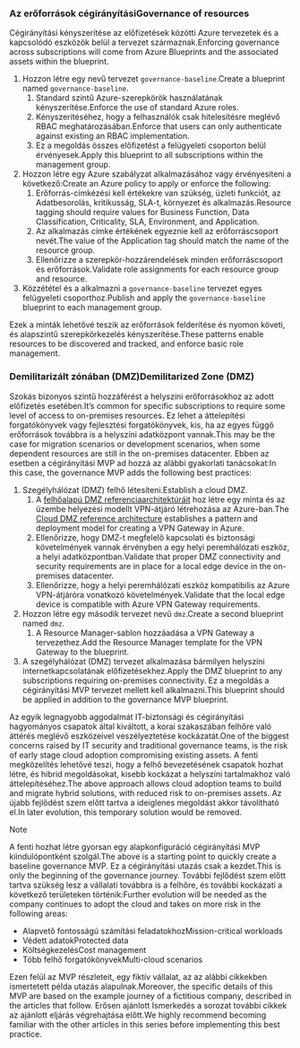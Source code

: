 <!-- TEMPLATE FILE - DO NOT ADD METADATA -->
<!-- markdownlint-disable MD002 MD041 -->

### <a name="governance-of-resources"></a><span data-ttu-id="51b49-101">Az erőforrások cégirányítási</span><span class="sxs-lookup"><span data-stu-id="51b49-101">Governance of resources</span></span>

<span data-ttu-id="51b49-102">Cégirányítási kényszerítése az előfizetések közötti Azure tervezetek és a kapcsolódó eszközök belül a tervezet származnak.</span><span class="sxs-lookup"><span data-stu-id="51b49-102">Enforcing governance across subscriptions will come from Azure Blueprints and the associated assets within the blueprint.</span></span>

1. <span data-ttu-id="51b49-103">Hozzon létre egy nevű tervezet `governance-baseline`.</span><span class="sxs-lookup"><span data-stu-id="51b49-103">Create a blueprint named `governance-baseline`.</span></span>
    1. <span data-ttu-id="51b49-104">Standard szintű Azure-szerepkörök használatának kényszerítése.</span><span class="sxs-lookup"><span data-stu-id="51b49-104">Enforce the use of standard Azure roles.</span></span>
    2. <span data-ttu-id="51b49-105">Kényszerítéséhez, hogy a felhasználók csak hitelesítésre meglévő RBAC meghatározásában.</span><span class="sxs-lookup"><span data-stu-id="51b49-105">Enforce that users can only authenticate against existing an RBAC implementation.</span></span>
    3. <span data-ttu-id="51b49-106">Ez a megoldás összes előfizetést a felügyeleti csoporton belül érvényesek.</span><span class="sxs-lookup"><span data-stu-id="51b49-106">Apply this blueprint to all subscriptions within the management group.</span></span>
2. <span data-ttu-id="51b49-107">Hozzon létre egy Azure szabályzat alkalmazásához vagy érvényesíteni a következő:</span><span class="sxs-lookup"><span data-stu-id="51b49-107">Create an Azure policy to apply or enforce the following:</span></span>
    1. <span data-ttu-id="51b49-108">Erőforrás-címkézési kell értékekre van szükség, üzleti funkciót, az Adatbesorolás, kritikusság, SLA-t, környezet és alkalmazás.</span><span class="sxs-lookup"><span data-stu-id="51b49-108">Resource tagging should require values for Business Function, Data Classification, Criticality, SLA, Environment, and  Application.</span></span>
    2. <span data-ttu-id="51b49-109">Az alkalmazás címke értékének egyeznie kell az erőforráscsoport nevét.</span><span class="sxs-lookup"><span data-stu-id="51b49-109">The value of the Application tag should match the name of the resource group.</span></span>
    3. <span data-ttu-id="51b49-110">Ellenőrizze a szerepkör-hozzárendelések minden erőforráscsoport és erőforrások.</span><span class="sxs-lookup"><span data-stu-id="51b49-110">Validate role assignments for each resource group and resource.</span></span>
3. <span data-ttu-id="51b49-111">Közzététel és a alkalmazni a `governance-baseline` tervezet egyes felügyeleti csoporthoz.</span><span class="sxs-lookup"><span data-stu-id="51b49-111">Publish and apply the `governance-baseline` blueprint to each management group.</span></span>

<span data-ttu-id="51b49-112">Ezek a minták lehetővé teszik az erőforrások felderítése és nyomon követi, és alapszintű szerepkörkezelés kényszerítése.</span><span class="sxs-lookup"><span data-stu-id="51b49-112">These patterns enable resources to be discovered and tracked, and enforce basic role management.</span></span>

### <a name="demilitarized-zone-dmz"></a><span data-ttu-id="51b49-113">Demilitarizált zónában (DMZ)</span><span class="sxs-lookup"><span data-stu-id="51b49-113">Demilitarized Zone (DMZ)</span></span>

<span data-ttu-id="51b49-114">Szokás bizonyos szintű hozzáférést a helyszíni erőforrásokhoz az adott előfizetés esetében.</span><span class="sxs-lookup"><span data-stu-id="51b49-114">It’s common for specific subscriptions to require some level of access to on-premises resources.</span></span> <span data-ttu-id="51b49-115">Ez lehet a áttelepítési forgatókönyvek vagy fejlesztési forgatókönyvek, kis, ha az egyes függő erőforrások továbbra is a helyszíni adatközpont vannak.</span><span class="sxs-lookup"><span data-stu-id="51b49-115">This may be the case for migration scenarios or development scenarios, when some dependent resources are still in the on-premises datacenter.</span></span> <span data-ttu-id="51b49-116">Ebben az esetben a cégirányítási MVP ad hozzá az alábbi gyakorlati tanácsokat:</span><span class="sxs-lookup"><span data-stu-id="51b49-116">In this case, the governance MVP adds the following best practices:</span></span>

1. <span data-ttu-id="51b49-117">Szegélyhálózat (DMZ) felhő létesíteni.</span><span class="sxs-lookup"><span data-stu-id="51b49-117">Establish a cloud DMZ.</span></span>
    1. <span data-ttu-id="51b49-118">A [felhőalapú DMZ referenciaarchitektúráit](/azure/architecture/reference-architectures/dmz/secure-vnet-hybrid) hoz létre egy minta és az üzembe helyezési modellt VPN-átjáró létrehozása az Azure-ban.</span><span class="sxs-lookup"><span data-stu-id="51b49-118">The [Cloud DMZ reference architecture](/azure/architecture/reference-architectures/dmz/secure-vnet-hybrid) establishes a pattern and deployment model for creating a VPN Gateway in Azure.</span></span>
    2. <span data-ttu-id="51b49-119">Ellenőrizze, hogy DMZ-t megfelelő kapcsolati és biztonsági követelmények vannak érvényben a egy helyi peremhálózati eszköz, a helyi adatközpontban.</span><span class="sxs-lookup"><span data-stu-id="51b49-119">Validate that proper DMZ connectivity and security requirements are in place for a local edge device in the on-premises datacenter.</span></span>
    3. <span data-ttu-id="51b49-120">Ellenőrizze, hogy a helyi peremhálózati eszköz kompatibilis az Azure VPN-átjáróra vonatkozó követelmények.</span><span class="sxs-lookup"><span data-stu-id="51b49-120">Validate that the local edge device is compatible with Azure VPN Gateway requirements.</span></span>
    <!-- 4. Once connection to the on-premisess VPN has been verified, capture the Resource Manager template created by that reference architecture. -->
2. <span data-ttu-id="51b49-121">Hozzon létre egy második tervezet nevű `dmz`.</span><span class="sxs-lookup"><span data-stu-id="51b49-121">Create a second blueprint named `dmz`.</span></span>
    1. <span data-ttu-id="51b49-122">A Resource Manager-sablon hozzáadása a VPN Gateway a tervezethez.</span><span class="sxs-lookup"><span data-stu-id="51b49-122">Add the Resource Manager template for the VPN Gateway to the blueprint.</span></span>
3. <span data-ttu-id="51b49-123">A szegélyhálózat (DMZ) tervezet alkalmazása bármilyen helyszíni internetkapcsolatának előfizetésekhez.</span><span class="sxs-lookup"><span data-stu-id="51b49-123">Apply the DMZ blueprint to any subscriptions requiring on-premises connectivity.</span></span> <span data-ttu-id="51b49-124">Ez a megoldás a cégirányítási MVP tervezet mellett kell alkalmazni.</span><span class="sxs-lookup"><span data-stu-id="51b49-124">This blueprint should be applied in addition to the governance MVP blueprint.</span></span>

<span data-ttu-id="51b49-125">Az egyik legnagyobb aggodalmát IT-biztonsági és cégirányítási hagyományos csapatok által kiváltott, a korai szakaszában felhőre való áttérés meglévő eszközeivel veszélyeztetése kockázatát.</span><span class="sxs-lookup"><span data-stu-id="51b49-125">One of the biggest concerns raised by IT security and traditional governance teams, is the risk of early stage cloud adoption compromising existing assets.</span></span> <span data-ttu-id="51b49-126">A fenti megközelítés lehetővé teszi, hogy a felhő bevezetésének csapatok hozhat létre, és hibrid megoldásokat, kisebb kockázat a helyszíni tartalmakhoz való áttelepítéséhez.</span><span class="sxs-lookup"><span data-stu-id="51b49-126">The above approach allows cloud adoption teams to build and migrate hybrid solutions, with reduced risk to on-premises assets.</span></span> <span data-ttu-id="51b49-127">Az újabb fejlődést szem előtt tartva a ideiglenes megoldást akkor távolítható el.</span><span class="sxs-lookup"><span data-stu-id="51b49-127">In later evolution, this temporary solution would be removed.</span></span>

> [!NOTE]
> <span data-ttu-id="51b49-128">A fenti hozhat létre gyorsan egy alapkonfiguráció cégirányítási MVP kiindulópontként szolgál.</span><span class="sxs-lookup"><span data-stu-id="51b49-128">The above is a starting point to quickly create a baseline governance MVP.</span></span> <span data-ttu-id="51b49-129">Ez a cégirányítási utazás csak a kezdet.</span><span class="sxs-lookup"><span data-stu-id="51b49-129">This is only the beginning of the governance journey.</span></span> <span data-ttu-id="51b49-130">További fejlődést szem előtt tartva szükség lesz a vállalati továbbra is a felhőre, és további kockázati a következő területeken történik:</span><span class="sxs-lookup"><span data-stu-id="51b49-130">Further evolution will be needed as the company continues to adopt the cloud and takes on more risk in the following areas:</span></span>
>
> - <span data-ttu-id="51b49-131">Alapvető fontosságú számítási feladatokhoz</span><span class="sxs-lookup"><span data-stu-id="51b49-131">Mission-critical workloads</span></span>
> - <span data-ttu-id="51b49-132">Védett adatok</span><span class="sxs-lookup"><span data-stu-id="51b49-132">Protected data</span></span>
> - <span data-ttu-id="51b49-133">Költségkezelés</span><span class="sxs-lookup"><span data-stu-id="51b49-133">Cost management</span></span>
> - <span data-ttu-id="51b49-134">Több felhő forgatókönyvek</span><span class="sxs-lookup"><span data-stu-id="51b49-134">Multi-cloud scenarios</span></span>
>
><span data-ttu-id="51b49-135">Ezen felül az MVP részleteit, egy fiktív vállalat, az az alábbi cikkekben ismertetett példa utazás alapulnak.</span><span class="sxs-lookup"><span data-stu-id="51b49-135">Moreover, the specific details of this MVP are based on the example journey of a fictitious company, described in the articles that follow.</span></span> <span data-ttu-id="51b49-136">Erősen ajánlott Ismerkedés a sorozat további cikkek az ajánlott eljárás végrehajtása előtt.</span><span class="sxs-lookup"><span data-stu-id="51b49-136">We highly recommend becoming familiar with the other articles in this series before implementing this best practice.</span></span>
